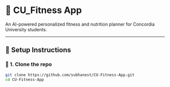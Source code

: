 # 💪 CU_Fitness App

An AI-powered personalized fitness and nutrition planner for Concordia University students.

---

## 🚀 Setup Instructions

### 🔧 1. Clone the repo
```bash
git clone https://github.com/subhanest/CU-Fitness-App.git
cd CU-Fitness-App
